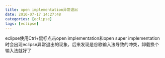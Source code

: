 ```yaml
---
title: open implementation异常退出
date: 2016-07-17 14:27:48
categories: [eclipse]
tags: [eclipse]
---
```

eclipse使用Ctrl+鼠标点击open implementation和open super implementation时会出现eclipse异常退出的现象，后来发现是谷歌输入法导致的冲突，卸载换个输入法就好了